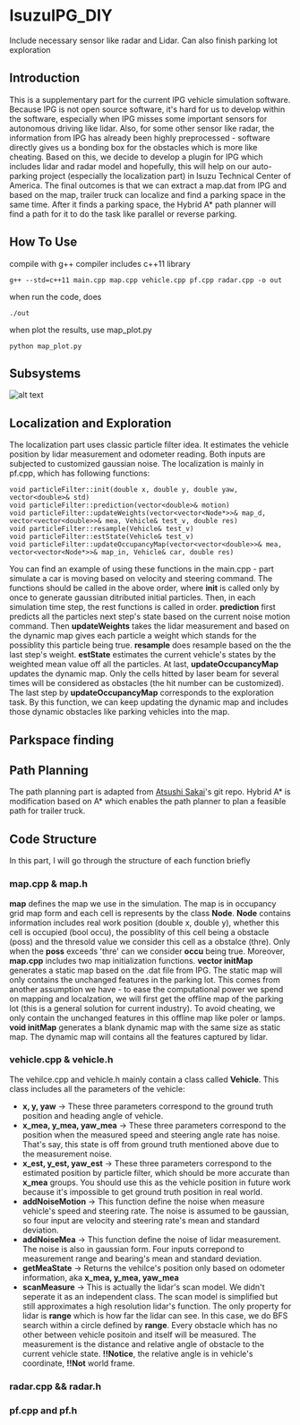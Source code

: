 # IsuzuIPG_DIY
Include necessary sensor like radar and Lidar. Can also finish parking lot exploration

## Introduction
This is a supplementary part for the current IPG vehicle simulation software. Because IPG is not open source software, it's hard for us to develop within the software, especially when IPG misses some important sensors for autonomous driving like lidar. Also, for some other sensor like radar, the information from IPG has already been highly preprocessed - software directly gives us a bonding box for the obstacles which is more like cheating. Based on this, we decide to develop a plugin for IPG which includes lidar and radar model and hopefully, this will help on our auto-parking project (especially the localization part) in Isuzu Technical Center of America.
The final outcomes is that we can extract a map.dat from IPG and based on the map, trailer truck can localize and find a parking space in the same time. After it finds a parking space, the Hybrid A* path planner will find a path for it to do the task like parallel or reverse parking.

## How To Use
compile with g++ compiler includes c++11 library
```
g++ --std=c++11 main.cpp map.cpp vehicle.cpp pf.cpp radar.cpp -o out
```
when run the code, does
```
./out
```
when plot the results, use map_plot.py
```
python map_plot.py
```

## Subsystems
![alt text](https://github.com/Scarabrine/IsuzuIPG_DIY/blob/master/image/localization.png)

## Localization and Exploration
The localization part uses classic particle filter idea. It estimates the vehicle position by lidar measurement and odometer reading. Both inputs are subjected to customized gaussian noise. The localization is mainly in pf.cpp, which has following functions:
```
void particleFilter::init(double x, double y, double yaw, vector<double>& std)
void particleFilter::prediction(vector<double>& motion)
void particleFilter::updateWeights(vector<vector<Node*>>& map_d, vector<vector<double>>& mea, Vehicle& test_v, double res)
void particleFilter::resample(Vehicle& test_v)
void particleFilter::estState(Vehicle& test_v)
void particleFilter::updateOccupancyMap(vector<vector<double>>& mea, vector<vector<Node*>>& map_in, Vehicle& car, double res)
```
You can find an example of using these functions in the main.cpp - part simulate a car is moving based on velocity and steering command. The functions should be called in the above order, where **init** is called only by once to generate gaussian ditributed initial particles. Then, in each simulation time step, the rest functions is called in order. **prediction** first predicts all the particles next step's state based on the current noise motion command. Then **updateWeights** takes the lidar measurement and based on the dynamic map gives each particle a weight which stands for the possiblity this particle being true. **resample** does resample based on the the last step's weight. **estState** estimates the current vehicle's states by the weighted mean value off all the particles. At last, **updateOccupancyMap** updates the dynamic map. Only the cells hitted by laser beam for several times will be considered as obstacles (the hit number can be customized). 
The last step by **updateOccupancyMap** corresponds to the exploration task. By this function, we can keep updating the dynamic map and includes those dynamic obstacles like parking vehicles into the map.

## Parkspace finding

## Path Planning
The path planning part is adapted from [Atsushi Sakai](https://atsushisakai.github.io/HybridAStarTrailer/)'s git repo. Hybrid A* is modification based on A* which enables the path planner to plan a feasible path for trailer truck.

## Code Structure
In this part, I will go through the structure of each function briefly

### map.cpp & map.h
**map** defines the map we use in the simulation. The map is in occupancy grid map form and each cell is represents by the class **Node**. **Node** contains information includes real work position (double x, double y), whether this cell is occupied (bool occu), the possiblity of this cell being a obstacle (poss) and the thresold value we consider this cell as a obstalce (thre). Only when the **poss** exceeds 'thre' can we consider **occu** being true.
Moreover, **map.cpp** includes two map initialization functions. **vector<double> initMap** generates a static map based on the .dat file from IPG. The static map will only contains the unchanged features in the parking lot. This comes from another assumption we have - to ease the computational power we spend on mapping and localzation, we will first get the offline map of the parking lot (this is a general solution for current industry). To avoid cheating, we only contain the unchanged features in this offline map like poler or lamps. **void initMap** generates a blank dynamic map with the same size as static map. The dynamic map will contains all the features captured by lidar.
  
### vehicle.cpp & vehicle.h
The vehilce.cpp and vehicle.h mainly contain a class called **Vehicle**. This class includes all the parameters of the vehicle:
* **x, y, yaw** -> These three parameters correspond to the ground truth position and heading angle of vehicle.
* **x_mea, y_mea, yaw_mea** -> These three parameters correspond to the position when the measured speed and steering angle rate has noise. That's say, this state is off from ground truth mentioned above due to the measurement noise.
* **x_est, y_est, yaw_est** -> These three parameters correspond to the estimated position by particle filter, which should be more accurate than **x_mea** groups. You should use this as the vehicle position in future work because it's impossible to get ground truth position in real world.
* **addNoiseMotion** -> This function define the noise when measure vehicle's speed and steering rate. The noise is assumed to be gaussian, so four input are velocity and steering rate's mean and standard deviation.
* **addNoiseMea** -> This function define the noise of lidar measurement. The noise is also in gaussian form. Four inputs correpond to measurement range and bearing's mean and standard deviation.
* **getMeaState** -> Returns the vehilce's position only based on odometer information, aka **x_mea, y_mea, yaw_mea**
* **scanMeasure** -> This is actually the lidar's scan model. We didn't seperate it as an independent class. The scan model is simplified but still approximates a high resolution lidar's function. The only property for lidar is **range** which is how far the lidar can see. In this case, we do BFS search within a circle defined by **range**. Every obstacle which has no other between vehicle positoin and itself will be measured. The measurement is the distance and relative angle of obstacle to the current vehicle state. **!!Notice**, the relative angle is in vehicle's coordinate, **!!Not** world frame.

### radar.cpp && radar.h

### pf.cpp and pf.h
